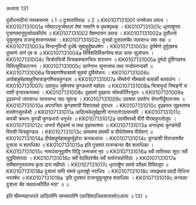 अध्यायः 131

दुर्योधनादीनां नामकथनम् ॥ 1 ॥ दुःशलाविवाहः ॥ 2 ॥
KK0107131001	जनमेजय उवाच ।
KK0107131001a	ज्येष्ठाऽनुज्येष्ठतां तेषां नामानि च पृथक्पृथक् ।
KK0107131001c	धृतराष्ट्रस्य पुत्राणामानुपूर्व्यात्प्रकीर्तय ॥
KK0107131002	वैशम्पायन उवाच ।
KK0107131002a	दुर्योधनो युयुत्सुश्च राजन्दुःशासनस्तथा ।
KK0107131002c	दुःसहो दुःशलश्चैव जलसन्धः समः सहः ॥
KK0107131003a	विन्दानुविन्दौ दुर्धर्षः सुबाहुर्दुष्प्रधर्षणः ।
KK0107131003c	दुर्मर्षणो दुर्मुखश्च दुष्कर्णः कर्ण एव च ॥
KK0107131004a	विविंशतिर्विकर्णश्च शलः सत्वः सुलोचनः ।
KK0107131004c	चित्रोपचित्रौ चित्राक्षश्चारुचित्रः शरासनः ॥
KK0107131005a	दुर्मदो दुर्विगाहश्च विवित्सुर्विकटाननः ।
KK0107131005c	ऊर्णनाभः सुनाभश्च तथा नन्दोपनन्दकौ ॥
KK0107131006a	चित्रबाणश्चित्रवर्मा सुवर्मा दुर्विमोचनः ।
KK0107131006c	अयोबाहुर्महाबाहुश्चित्राङ्गश्चित्रकुण्डलः ॥
KK0107131007a	भीमवेगो भीमबलो बलाकी बलवर्धनः ।
KK0107131007c	उग्रायुधः सुषेणश्च कुण्डधारो महोदरः ॥
KK0107131008a	चित्रायुधो निषङ्गी च पाशी वृन्दारकस्तथा ।
KK0107131008c	दृढवर्मा दृढक्षत्रः सोमकीर्तिरनूदरः ॥
KK0107131009a	दृढसन्धो जरासन्धः सत्यसन्धः सदः सुवाक् ।
KK0107131009c	उग्रश्रवा उग्रसेनः सेनानीर्दुष्पराजयः ॥
KK0107131010a	अपराजितः कुण्डशायी विशालाक्षो दुराधरः ।
KK0107131010c	दृढहस्तः सुहस्तश्च वातवेगसुवर्चसौ ॥
KK0107131011a	आदित्यकेतुर्बह्वाशी नागदत्तोऽग्रयाय्यपि ।
KK0107131011c	कवची क्रथनः कुण्डी कुण्डधारो धनुर्धरः ॥
KK0107131012a	उग्रभीमरथौ वीरौ वीरबाहुरलोलुपः ।
KK0107131012c	अभयो रौद्रकर्मा च तथा दृढरथाश्रयः ॥
KK0107131013a	अनाधृष्यः कुण्डभेदी विरावी चित्रकुण्डलः ।
KK0107131013c	प्रमथश्च प्रमाथी च दीर्घरोमश्च वीर्यवान् ॥
KK0107131014a	दीर्घबाहुर्महाबाहुर्व्यूढोराः कनकध्वजः ।
KK0107131014c	कुण्डाशी विराजाश्चैव दुःशला च शताधिका ॥
KK0107131015a	इति पुत्रशतं राजन्कन्या चैव शताधिका ।
KK0107131015c	नामधेयानुपूर्व्येण विद्धि जन्मक्रमं नृप ॥
KK0107131016a	सर्वे त्वतिरथाः शूराः सर्वे युद्धविशारदाः ।
KK0107131016c	सर्वे वेदविदश्चैव सर्वे सर्वास्त्रकोविदाः ॥
KK0107131017a	सर्वेषामनुरूपाश्च कृता दारा महीपते ।
KK0107131017c	धृतराष्ट्रेण समये परीक्ष्य विविवन्नृप ॥
KK0107131018a	दुःशलां चापि समये धृतराष्ट्रो नराधिपः ।
KK0107131018c	जयद्रथाय प्रददौ विधिना भरतर्षभ ॥
KK0107131019a	`इति पुत्रशतं राजन्युयुत्सुश्च शताधिकः ।
KK0107131019c	कन्यका दुःशला चैव यथावत्कीर्तितं मया' ॥ ॥

इति श्रीमन्महाभारते आदिपर्वणि सम्भवपर्वणि एकत्रिंशदधिकशततमोऽध्यायः ॥ 131 ॥
